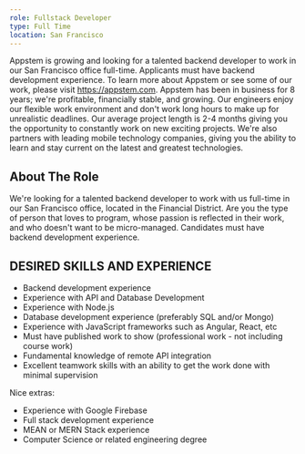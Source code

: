 ```yaml
---
role: Fullstack Developer
type: Full Time
location: San Francisco
---
```

Appstem is growing and looking for a talented backend developer to work in our San Francisco office full-time. Applicants must have backend development experience. 
To learn more about Appstem or see some of our work, please visit https://appstem.com. 
Appstem has been in business for 8 years; we're profitable, financially stable, and growing. Our engineers enjoy our flexible work environment and don't work long hours to make up for unrealistic deadlines. Our average project length is 2-4 months giving you the opportunity to constantly work on new exciting projects. We're also partners with leading mobile technology companies, giving you the ability to learn and stay current on the latest and greatest technologies.

<div className='about-role'>
<h2 className='all-caps'>About The Role</h2>
We're looking for a talented backend developer to work with us full-time in our San Francisco office, located in the Financial District. Are you the type of person that loves to program, whose passion is reflected in their work, and who doesn't want to be micro-managed. Candidates must have backend development experience.
</div>

<div className='skills'>
<h2 className='all-caps'>DESIRED SKILLS AND EXPERIENCE</h2>
<div>
<ul>
<li>Backend development experience</li>
<li>Experience with API and Database Development</li>
<li>Experience with Node.js</li>
<li>Database development experience (preferably SQL and/or Mongo)</li>
<li>Experience with JavaScript frameworks such as Angular, React, etc</li>
<li>Must have published work to show (professional work - not including course work)</li>
<li>Fundamental knowledge of remote API integration</li>
<li>Excellent teamwork skills with an ability to get the work done with minimal supervision</li>
</ul>
<p>Nice extras:</p>
<ul>
<li>Experience with Google Firebase</li>
<li>Full stack development experience</li>
<li>MEAN or MERN Stack experience</li>
<li>Computer Science or related engineering degree</li>
</ul>
</div>
</div>